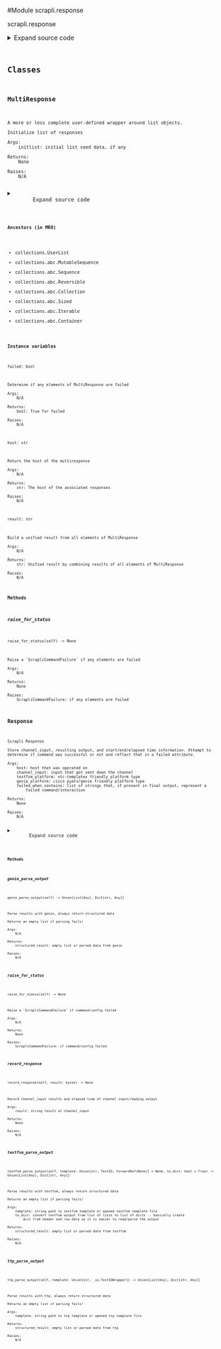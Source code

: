 <link rel="preload stylesheet" as="style" href="https://cdnjs.cloudflare.com/ajax/libs/10up-sanitize.css/11.0.1/sanitize.min.css" integrity="sha256-PK9q560IAAa6WVRRh76LtCaI8pjTJ2z11v0miyNNjrs=" crossorigin>
<link rel="preload stylesheet" as="style" href="https://cdnjs.cloudflare.com/ajax/libs/10up-sanitize.css/11.0.1/typography.min.css" integrity="sha256-7l/o7C8jubJiy74VsKTidCy1yBkRtiUGbVkYBylBqUg=" crossorigin>
<link rel="stylesheet preload" as="style" href="https://cdnjs.cloudflare.com/ajax/libs/highlight.js/10.1.1/styles/github.min.css" crossorigin>
<script defer src="https://cdnjs.cloudflare.com/ajax/libs/highlight.js/10.1.1/highlight.min.js" integrity="sha256-Uv3H6lx7dJmRfRvH8TH6kJD1TSK1aFcwgx+mdg3epi8=" crossorigin></script>
<script>window.addEventListener('DOMContentLoaded', () => hljs.initHighlighting())</script>















#Module scrapli.response

scrapli.response

<details class="source">
    <summary>
        <span>Expand source code</span>
    </summary>
    <pre>
        <code class="python">
"""scrapli.response"""
from collections import UserList
from datetime import datetime
from io import TextIOWrapper
from typing import TYPE_CHECKING, Any, Dict, Iterable, List, Optional, TextIO, Union, cast

from scrapli.exceptions import ScrapliCommandFailure
from scrapli.helper import _textfsm_get_template, genie_parse, textfsm_parse, ttp_parse


class Response:
    def __init__(
        self,
        host: str,
        channel_input: str,
        textfsm_platform: str = "",
        genie_platform: str = "",
        failed_when_contains: Optional[Union[str, List[str]]] = None,
    ):
        """
        Scrapli Response

        Store channel_input, resulting output, and start/end/elapsed time information. Attempt to
        determine if command was successful or not and reflect that in a failed attribute.

        Args:
            host: host that was operated on
            channel_input: input that got sent down the channel
            textfsm_platform: ntc-templates friendly platform type
            genie_platform: cisco pyats/genie friendly platform type
            failed_when_contains: list of strings that, if present in final output, represent a
                failed command/interaction

        Returns:
            None

        Raises:
            N/A

        """
        self.host = host
        self.start_time = datetime.now()
        self.finish_time: Optional[datetime] = None
        self.elapsed_time: Optional[float] = None

        self.channel_input = channel_input
        self.textfsm_platform = textfsm_platform
        self.genie_platform = genie_platform
        self.raw_result: bytes = b""
        self.result: str = ""

        if isinstance(failed_when_contains, str):
            failed_when_contains = [failed_when_contains]
        self.failed_when_contains = failed_when_contains
        self.failed = True

    def __bool__(self) -> bool:
        """
        Magic bool method based on channel_input being failed or not

        Args:
            N/A

        Returns:
            bool: True/False if channel_input failed

        Raises:
            N/A

        """
        return self.failed

    def __repr__(self) -> str:
        """
        Magic repr method for Response class

        Args:
            N/A

        Returns:
            str: repr for class object

        Raises:
            N/A

        """
        return (
            f"{self.__class__.__name__}("
            f"host={self.host!r},"
            f"channel_input={self.channel_input!r},"
            f"textfsm_platform={self.textfsm_platform!r},"
            f"genie_platform={self.genie_platform!r},"
            f"failed_when_contains={self.failed_when_contains!r})"
        )

    def __str__(self) -> str:
        """
        Magic str method for Response class

        Args:
            N/A

        Returns:
            str: str for class object

        Raises:
            N/A

        """
        return f"{self.__class__.__name__} <Success: {not self.failed}>"

    def record_response(self, result: bytes) -> None:
        """
        Record channel_input results and elapsed time of channel input/reading output

        Args:
            result: string result of channel_input

        Returns:
            None

        Raises:
            N/A

        """
        self.finish_time = datetime.now()
        self.elapsed_time = (self.finish_time - self.start_time).total_seconds()
        self.raw_result = result

        try:
            self.result = result.decode()
        except UnicodeDecodeError:
            # sometimes we get some "garbage" characters, the iso encoding seems to handle these
            # better but unclear what the other impact is so we'll just catch exceptions and try
            # this encoding
            self.result = result.decode(encoding="ISO-8859-1")

        if not self.failed_when_contains:
            self.failed = False
        elif all(err not in self.result for err in self.failed_when_contains):
            self.failed = False

    def textfsm_parse_output(
        self, template: Union[str, TextIO, None] = None, to_dict: bool = True
    ) -> Union[Dict[str, Any], List[Any]]:
        """
        Parse results with textfsm, always return structured data

        Returns an empty list if parsing fails!

        Args:
            template: string path to textfsm template or opened textfsm template file
            to_dict: convert textfsm output from list of lists to list of dicts -- basically create
                dict from header and row data so it is easier to read/parse the output

        Returns:
            structured_result: empty list or parsed data from textfsm

        Raises:
            N/A

        """
        if template is None:
            template = _textfsm_get_template(
                platform=self.textfsm_platform, command=self.channel_input
            )

        if template is None:
            return []

        template = cast(Union[str, TextIOWrapper], template)
        return textfsm_parse(template=template, output=self.result, to_dict=to_dict) or []

    def genie_parse_output(self) -> Union[Dict[str, Any], List[Any]]:
        """
        Parse results with genie, always return structured data

        Returns an empty list if parsing fails!

        Args:
            N/A

        Returns:
            structured_result: empty list or parsed data from genie

        Raises:
            N/A

        """
        return genie_parse(
            platform=self.genie_platform,
            command=self.channel_input,
            output=self.result,
        )

    def ttp_parse_output(
        self, template: Union[str, TextIOWrapper]
    ) -> Union[Dict[str, Any], List[Any]]:
        """
        Parse results with ttp, always return structured data

        Returns an empty list if parsing fails!

        Args:
            template: string path to ttp template or opened ttp template file

        Returns:
            structured_result: empty list or parsed data from ttp

        Raises:
            N/A

        """
        return ttp_parse(template=template, output=self.result) or []

    def raise_for_status(self) -> None:
        """
        Raise a `ScrapliCommandFailure` if command/config failed

        Args:
            N/A

        Returns:
            None

        Raises:
            ScrapliCommandFailure: if command/config failed

        """
        if self.failed:
            raise ScrapliCommandFailure()


if TYPE_CHECKING:
    ScrapliMultiResponse = UserList[Response]  # pylint:  disable=E1136; # pragma:  no cover
else:
    ScrapliMultiResponse = UserList


class MultiResponse(ScrapliMultiResponse):
    def __init__(self, initlist: Optional[Iterable[Any]] = None) -> None:
        """
        Initialize list of responses

        Args:
            initlist: initial list seed data, if any

        Returns:
            None

        Raises:
            N/A

        """
        super().__init__(initlist=initlist)

        self.data: List[Response]

    def __str__(self) -> str:
        """
        Magic str method for MultiResponse class

        Args:
            N/A

        Returns:
            str: str for class object

        Raises:
            N/A

        """
        return (
            f"{self.__class__.__name__} <Success: {str(not self.failed)}; "
            f"Response Elements: {len(self.data)}>"
        )

    @property
    def host(self) -> str:
        """
        Return the host of the multiresponse

        Args:
            N/A

        Returns:
            str: The host of the associated responses

        Raises:
            N/A

        """
        try:
            response = self.data[0]
        except IndexError:
            return ""
        return response.host

    @property
    def failed(self) -> bool:
        """
        Determine if any elements of MultiResponse are failed

        Args:
            N/A

        Returns:
            bool: True for failed

        Raises:
            N/A

        """
        return any(response.failed for response in self.data)

    @property
    def result(self) -> str:
        """
        Build a unified result from all elements of MultiResponse

        Args:
            N/A

        Returns:
            str: Unified result by combining results of all elements of MultiResponse

        Raises:
            N/A

        """
        return "".join(
            "\n".join([response.channel_input, response.result]) for response in self.data
        )

    def raise_for_status(self) -> None:
        """
        Raise a `ScrapliCommandFailure` if any elements are failed

        Args:
            N/A

        Returns:
            None

        Raises:
            ScrapliCommandFailure: if any elements are failed

        """
        if self.failed:
            raise ScrapliCommandFailure()
        </code>
    </pre>
</details>




## Classes

### MultiResponse


```text
A more or less complete user-defined wrapper around list objects.

Initialize list of responses

Args:
    initlist: initial list seed data, if any

Returns:
    None

Raises:
    N/A
```

<details class="source">
    <summary>
        <span>Expand source code</span>
    </summary>
    <pre>
        <code class="python">
class MultiResponse(ScrapliMultiResponse):
    def __init__(self, initlist: Optional[Iterable[Any]] = None) -> None:
        """
        Initialize list of responses

        Args:
            initlist: initial list seed data, if any

        Returns:
            None

        Raises:
            N/A

        """
        super().__init__(initlist=initlist)

        self.data: List[Response]

    def __str__(self) -> str:
        """
        Magic str method for MultiResponse class

        Args:
            N/A

        Returns:
            str: str for class object

        Raises:
            N/A

        """
        return (
            f"{self.__class__.__name__} <Success: {str(not self.failed)}; "
            f"Response Elements: {len(self.data)}>"
        )

    @property
    def host(self) -> str:
        """
        Return the host of the multiresponse

        Args:
            N/A

        Returns:
            str: The host of the associated responses

        Raises:
            N/A

        """
        try:
            response = self.data[0]
        except IndexError:
            return ""
        return response.host

    @property
    def failed(self) -> bool:
        """
        Determine if any elements of MultiResponse are failed

        Args:
            N/A

        Returns:
            bool: True for failed

        Raises:
            N/A

        """
        return any(response.failed for response in self.data)

    @property
    def result(self) -> str:
        """
        Build a unified result from all elements of MultiResponse

        Args:
            N/A

        Returns:
            str: Unified result by combining results of all elements of MultiResponse

        Raises:
            N/A

        """
        return "".join(
            "\n".join([response.channel_input, response.result]) for response in self.data
        )

    def raise_for_status(self) -> None:
        """
        Raise a `ScrapliCommandFailure` if any elements are failed

        Args:
            N/A

        Returns:
            None

        Raises:
            ScrapliCommandFailure: if any elements are failed

        """
        if self.failed:
            raise ScrapliCommandFailure()
        </code>
    </pre>
</details>


#### Ancestors (in MRO)
- collections.UserList
- collections.abc.MutableSequence
- collections.abc.Sequence
- collections.abc.Reversible
- collections.abc.Collection
- collections.abc.Sized
- collections.abc.Iterable
- collections.abc.Container
#### Instance variables

    
`failed: bool`

```text
Determine if any elements of MultiResponse are failed

Args:
    N/A

Returns:
    bool: True for failed

Raises:
    N/A
```



    
`host: str`

```text
Return the host of the multiresponse

Args:
    N/A

Returns:
    str: The host of the associated responses

Raises:
    N/A
```



    
`result: str`

```text
Build a unified result from all elements of MultiResponse

Args:
    N/A

Returns:
    str: Unified result by combining results of all elements of MultiResponse

Raises:
    N/A
```


#### Methods

    

##### raise_for_status
`raise_for_status(self) ‑> None`

```text
Raise a `ScrapliCommandFailure` if any elements are failed

Args:
    N/A

Returns:
    None

Raises:
    ScrapliCommandFailure: if any elements are failed
```





### Response


```text
Scrapli Response

Store channel_input, resulting output, and start/end/elapsed time information. Attempt to
determine if command was successful or not and reflect that in a failed attribute.

Args:
    host: host that was operated on
    channel_input: input that got sent down the channel
    textfsm_platform: ntc-templates friendly platform type
    genie_platform: cisco pyats/genie friendly platform type
    failed_when_contains: list of strings that, if present in final output, represent a
        failed command/interaction

Returns:
    None

Raises:
    N/A
```

<details class="source">
    <summary>
        <span>Expand source code</span>
    </summary>
    <pre>
        <code class="python">
class Response:
    def __init__(
        self,
        host: str,
        channel_input: str,
        textfsm_platform: str = "",
        genie_platform: str = "",
        failed_when_contains: Optional[Union[str, List[str]]] = None,
    ):
        """
        Scrapli Response

        Store channel_input, resulting output, and start/end/elapsed time information. Attempt to
        determine if command was successful or not and reflect that in a failed attribute.

        Args:
            host: host that was operated on
            channel_input: input that got sent down the channel
            textfsm_platform: ntc-templates friendly platform type
            genie_platform: cisco pyats/genie friendly platform type
            failed_when_contains: list of strings that, if present in final output, represent a
                failed command/interaction

        Returns:
            None

        Raises:
            N/A

        """
        self.host = host
        self.start_time = datetime.now()
        self.finish_time: Optional[datetime] = None
        self.elapsed_time: Optional[float] = None

        self.channel_input = channel_input
        self.textfsm_platform = textfsm_platform
        self.genie_platform = genie_platform
        self.raw_result: bytes = b""
        self.result: str = ""

        if isinstance(failed_when_contains, str):
            failed_when_contains = [failed_when_contains]
        self.failed_when_contains = failed_when_contains
        self.failed = True

    def __bool__(self) -> bool:
        """
        Magic bool method based on channel_input being failed or not

        Args:
            N/A

        Returns:
            bool: True/False if channel_input failed

        Raises:
            N/A

        """
        return self.failed

    def __repr__(self) -> str:
        """
        Magic repr method for Response class

        Args:
            N/A

        Returns:
            str: repr for class object

        Raises:
            N/A

        """
        return (
            f"{self.__class__.__name__}("
            f"host={self.host!r},"
            f"channel_input={self.channel_input!r},"
            f"textfsm_platform={self.textfsm_platform!r},"
            f"genie_platform={self.genie_platform!r},"
            f"failed_when_contains={self.failed_when_contains!r})"
        )

    def __str__(self) -> str:
        """
        Magic str method for Response class

        Args:
            N/A

        Returns:
            str: str for class object

        Raises:
            N/A

        """
        return f"{self.__class__.__name__} <Success: {not self.failed}>"

    def record_response(self, result: bytes) -> None:
        """
        Record channel_input results and elapsed time of channel input/reading output

        Args:
            result: string result of channel_input

        Returns:
            None

        Raises:
            N/A

        """
        self.finish_time = datetime.now()
        self.elapsed_time = (self.finish_time - self.start_time).total_seconds()
        self.raw_result = result

        try:
            self.result = result.decode()
        except UnicodeDecodeError:
            # sometimes we get some "garbage" characters, the iso encoding seems to handle these
            # better but unclear what the other impact is so we'll just catch exceptions and try
            # this encoding
            self.result = result.decode(encoding="ISO-8859-1")

        if not self.failed_when_contains:
            self.failed = False
        elif all(err not in self.result for err in self.failed_when_contains):
            self.failed = False

    def textfsm_parse_output(
        self, template: Union[str, TextIO, None] = None, to_dict: bool = True
    ) -> Union[Dict[str, Any], List[Any]]:
        """
        Parse results with textfsm, always return structured data

        Returns an empty list if parsing fails!

        Args:
            template: string path to textfsm template or opened textfsm template file
            to_dict: convert textfsm output from list of lists to list of dicts -- basically create
                dict from header and row data so it is easier to read/parse the output

        Returns:
            structured_result: empty list or parsed data from textfsm

        Raises:
            N/A

        """
        if template is None:
            template = _textfsm_get_template(
                platform=self.textfsm_platform, command=self.channel_input
            )

        if template is None:
            return []

        template = cast(Union[str, TextIOWrapper], template)
        return textfsm_parse(template=template, output=self.result, to_dict=to_dict) or []

    def genie_parse_output(self) -> Union[Dict[str, Any], List[Any]]:
        """
        Parse results with genie, always return structured data

        Returns an empty list if parsing fails!

        Args:
            N/A

        Returns:
            structured_result: empty list or parsed data from genie

        Raises:
            N/A

        """
        return genie_parse(
            platform=self.genie_platform,
            command=self.channel_input,
            output=self.result,
        )

    def ttp_parse_output(
        self, template: Union[str, TextIOWrapper]
    ) -> Union[Dict[str, Any], List[Any]]:
        """
        Parse results with ttp, always return structured data

        Returns an empty list if parsing fails!

        Args:
            template: string path to ttp template or opened ttp template file

        Returns:
            structured_result: empty list or parsed data from ttp

        Raises:
            N/A

        """
        return ttp_parse(template=template, output=self.result) or []

    def raise_for_status(self) -> None:
        """
        Raise a `ScrapliCommandFailure` if command/config failed

        Args:
            N/A

        Returns:
            None

        Raises:
            ScrapliCommandFailure: if command/config failed

        """
        if self.failed:
            raise ScrapliCommandFailure()
        </code>
    </pre>
</details>


#### Methods

    

##### genie_parse_output
`genie_parse_output(self) ‑> Union[List[Any], Dict[str, Any]]`

```text
Parse results with genie, always return structured data

Returns an empty list if parsing fails!

Args:
    N/A

Returns:
    structured_result: empty list or parsed data from genie

Raises:
    N/A
```



    

##### raise_for_status
`raise_for_status(self) ‑> None`

```text
Raise a `ScrapliCommandFailure` if command/config failed

Args:
    N/A

Returns:
    None

Raises:
    ScrapliCommandFailure: if command/config failed
```



    

##### record_response
`record_response(self, result: bytes) ‑> None`

```text
Record channel_input results and elapsed time of channel input/reading output

Args:
    result: string result of channel_input

Returns:
    None

Raises:
    N/A
```



    

##### textfsm_parse_output
`textfsm_parse_output(self, template: Union[str, TextIO, ForwardRef(None)] = None, to_dict: bool = True) ‑> Union[List[Any], Dict[str, Any]]`

```text
Parse results with textfsm, always return structured data

Returns an empty list if parsing fails!

Args:
    template: string path to textfsm template or opened textfsm template file
    to_dict: convert textfsm output from list of lists to list of dicts -- basically create
        dict from header and row data so it is easier to read/parse the output

Returns:
    structured_result: empty list or parsed data from textfsm

Raises:
    N/A
```



    

##### ttp_parse_output
`ttp_parse_output(self, template: Union[str, _io.TextIOWrapper]) ‑> Union[List[Any], Dict[str, Any]]`

```text
Parse results with ttp, always return structured data

Returns an empty list if parsing fails!

Args:
    template: string path to ttp template or opened ttp template file

Returns:
    structured_result: empty list or parsed data from ttp

Raises:
    N/A
```